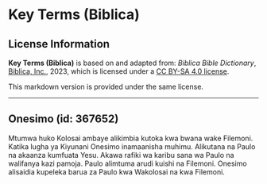 # Key Terms (Biblica)

## License Information

**Key Terms (Biblica)** is based on and adapted from: _Biblica Bible Dictionary_, [Biblica, Inc.](https://www.biblica.com/), 2023, which is licensed under a [CC BY-SA 4.0 license](https://creativecommons.org/licenses/by-sa/4.0/legalcode.en).

This markdown version is provided under the same license.



--------------------------------

## Onesimo (id: 367652)

Mtumwa huko Kolosai ambaye alikimbia kutoka kwa bwana wake Filemoni. Katika lugha ya Kiyunani Onesimo inamaanisha muhimu. Alikutana na Paulo na akaanza kumfuata Yesu. Akawa rafiki wa karibu sana wa Paulo na walifanya kazi pamoja. Paulo alimtuma arudi kuishi na Filemoni. Onesimo alisaidia kupeleka barua za Paulo kwa Wakolosai na kwa Filemoni.


